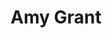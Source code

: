 ---
title: "Amy Grant"
summary: "Amy Lee Grant is an American singer-songwriter and musician. She began in contemporary Christian music before crossing over to pop music in the 1980s and 1990s. She has been referred to as \"The Queen of Christian Pop\".As of 2009 she had sold more than 30 million albums worldwide, won six Grammy Awards, 22 Gospel Music Association Dove Awards, and had the first Christian album to go platinum. She was honored with a star on the Hollywood Walk of Fame in 2006 for her contributions to the entertainment industry and in 2022, she was announced as a recipient of the Kennedy Center Honors.Grant made her debut as a teenager, gaining fame in Christian music during the 1980s with such hits as \"Father's Eyes\", \"El Shaddai\", and \"Angels\". In the mid-1980s, she began broadening her audience and soon became one of the first CCM artists to cross over into mainstream pop on the heels of her successful albums Unguarded and Lead Me On.
In 1986, she scored her first Billboard Hot 100 no. 1 song in a duet with Peter Cetera, \"The Next Time I Fall\". In 1991, she released the blockbuster album Heart in Motion which became her best-selling album to date, topping the Billboard Christian album chart for 32 weeks, selling five million copies in the U.S. and producing her second no. 1 pop single \"Baby Baby\" and produced another three top 10 on Billboard Hot 100; \"That's What Love Is For\", \"Every Heartbeat\" and \"Good for Me\".
She is the author of several books, including a memoir, Mosaic: Pieces of My Life So Far, and a book based on the popular Christmas song \"Breath of Heaven \" that she co-wrote."
image: "amy-grant.jpg"
apple_music_artist_url: "https://music.apple.com/gb/artist/amy-grant/94363"
wikipedia_url: "https://en.wikipedia.org/wiki/Amy_Grant"
---